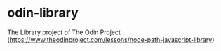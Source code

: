 # odin-library
The Library project of The Odin Project (https://www.theodinproject.com/lessons/node-path-javascript-library)
